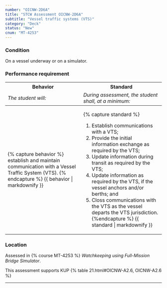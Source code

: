 ```yaml
---
number: "OICNW-2D6A"
title: "STCW Assessment OICNW-2D6A"
subtitle: "Vessel traffic systems (VTS)"
category: "Deck"
status: "New"
cnum: "MT-4253"
---
```

### Condition

On a vessel underway or on a simulator.

### Performance requirement 

<table width='100%' class='Guidelines'>
 <thead>
 <tr>
     <th class='thirty'>Behavior</th>
     <th class='seventy'>Standard</th>
 </tr>
 <tr>
     <td><em>The student will:</em></td>
     <td><em>During assessment, the student shall, at a minimum:</em></td>
 </tr>
 </thead>
 <tbody>
 

<tr><td>

{% capture behavior %}
establish and maintain communication with a Vessel Traffic System (VTS).
{% endcapture %}
{{ behavior | markdownify }}

</td><td>

{% capture standard %}
1. Establish communications with a VTS;
2. Provide the initial information exchange as required by the VTS;
3. Update information during transit as required by the VTS;
4. Update information as required by the VTS, if the vessel anchors and/or berths; and
5. Closs communications with the VTS as the vessel departs the VTS jurisdiction.
{%endcapture %}
{{ standard | markdownify }}

</td></tr>



 </tbody>
 </table>

### Location

Assessed in  {% course  MT-4253 %}  *Watchkeeping using Full-Mission Bridge Simulator*.

This assessment supports KUP {% table 21.html#OICNW-A2.6, OICNW-A2.6 %}

***

